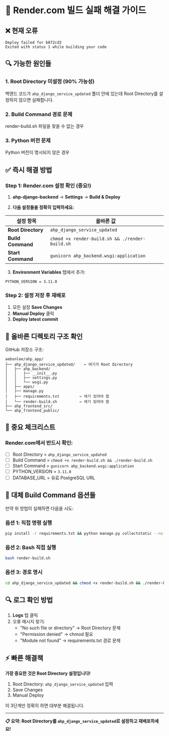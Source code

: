 # 🔧 Render.com 빌드 실패 해결 가이드

## ❌ 현재 오류
```
Deploy failed for b872cd3
Exited with status 1 while building your code
```

## 🔍 가능한 원인들

### 1. Root Directory 미설정 (90% 가능성)
백엔드 코드가 `ahp_django_service_updated` 폴더 안에 있는데 Root Directory를 설정하지 않으면 실패합니다.

### 2. Build Command 경로 문제
render-build.sh 파일을 찾을 수 없는 경우

### 3. Python 버전 문제
Python 버전이 명시되지 않은 경우

## ✅ 즉시 해결 방법

### Step 1: Render.com 설정 확인 (중요!)

1. **ahp-django-backend** → **Settings** → **Build & Deploy**

2. **다음 설정들을 정확히 입력하세요:**

| 설정 항목 | 올바른 값 |
|-----------|-----------|
| **Root Directory** | `ahp_django_service_updated` |
| **Build Command** | `chmod +x render-build.sh && ./render-build.sh` |
| **Start Command** | `gunicorn ahp_backend.wsgi:application` |

3. **Environment Variables** 탭에서 추가:
```
PYTHON_VERSION = 3.11.0
```

### Step 2: 설정 저장 후 재배포

1. 모든 설정 **Save Changes**
2. **Manual Deploy** 클릭
3. **Deploy latest commit**

## 🎯 올바른 디렉토리 구조 확인

GitHub 저장소 구조:
```
aebonlee/ahp_app/
├── ahp_django_service_updated/    ← 여기가 Root Directory
│   ├── ahp_backend/
│   │   ├── __init__.py
│   │   ├── settings.py
│   │   └── wsgi.py
│   ├── apps/
│   ├── manage.py
│   ├── requirements.txt         ← 여기 있어야 함
│   └── render-build.sh          ← 여기 있어야 함
├── ahp_frontend_src/
└── ahp_frontend_public/
```

## 🚨 중요 체크리스트

### Render.com에서 반드시 확인:
- [ ] Root Directory = `ahp_django_service_updated`
- [ ] Build Command = `chmod +x render-build.sh && ./render-build.sh`
- [ ] Start Command = `gunicorn ahp_backend.wsgi:application`
- [ ] PYTHON_VERSION = `3.11.0`
- [ ] DATABASE_URL = 유료 PostgreSQL URL

## 📝 대체 Build Command 옵션들

만약 위 방법이 실패하면 다음을 시도:

### 옵션 1: 직접 명령 실행
```bash
pip install -r requirements.txt && python manage.py collectstatic --no-input && python manage.py migrate
```

### 옵션 2: Bash 직접 실행
```bash
bash render-build.sh
```

### 옵션 3: 경로 명시
```bash
cd ahp_django_service_updated && chmod +x render-build.sh && ./render-build.sh
```

## 🔍 로그 확인 방법

1. **Logs** 탭 클릭
2. 오류 메시지 찾기:
   - "No such file or directory" → Root Directory 문제
   - "Permission denied" → chmod 필요
   - "Module not found" → requirements.txt 경로 문제

## ⚡ 빠른 해결책

**가장 중요한 것은 Root Directory 설정입니다!**

1. Root Directory: `ahp_django_service_updated` 입력
2. Save Changes
3. Manual Deploy

이 3단계만 정확히 하면 대부분 해결됩니다.

---

**📋 요약: Root Directory를 `ahp_django_service_updated`로 설정하고 재배포하세요!**